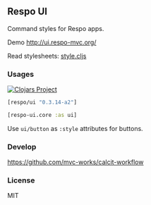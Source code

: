 
Respo UI
----

Command styles for Respo apps.

Demo http://ui.respo-mvc.org/

Read stylesheets: [style.cljs](https://github.com/Respo/respo-ui/blob/master/src/respo_ui/style.cljs)

### Usages

[![Clojars Project](https://img.shields.io/clojars/v/respo/ui.svg)](https://clojars.org/respo/ui)

```clojure
[respo/ui "0.3.14-a2"]
```

```clojure
[respo-ui.core :as ui]
```

Use `ui/button` as `:style` attributes for buttons.

### Develop

https://github.com/mvc-works/calcit-workflow

### License

MIT
